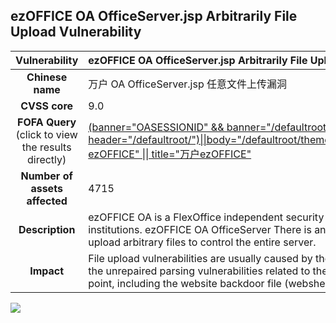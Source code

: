 ## ezOFFICE OA OfficeServer.jsp Arbitrarily File Upload Vulnerability

|   **Vulnerability**  | **ezOFFICE OA OfficeServer.jsp Arbitrarily File Upload Vulnerability**  |
| :----:   | :-----|
|  **Chinese name**  | 万户 OA OfficeServer.jsp 任意文件上传漏洞 |
| **CVSS core**  | 9.0 |
| **FOFA Query**  (click to view the results directly)| [(banner=\"OASESSIONID\" && banner=\"/defaultroot/\") \|\| (header=\"OASESSIONID\" && header=\"/defaultroot/\")\|\|body=\"/defaultroot/themes/common/common.css\"\|\|body=\"ezofficeDomainAccount\"\|\|title=\"Wanhu ezOFFICE\" \|\| title=\"万户ezOFFICE\"](https://en.fofa.info/result?qbase64=KGJhbm5lcj0iT0FTRVNTSU9OSUQiICYmIGJhbm5lcj0iL2RlZmF1bHRyb290LyIpIHx8IChoZWFkZXI9Ik9BU0VTU0lPTklEIiAmJiBoZWFkZXI9Ii9kZWZhdWx0cm9vdC8iKXx8Ym9keT0iL2RlZmF1bHRyb290L3RoZW1lcy9jb21tb24vY29tbW9uLmNzcyJ8fGJvZHk9ImV6b2ZmaWNlRG9tYWluQWNjb3VudCJ8fHRpdGxlPSJXYW5odSBlek9GRklDRSIgfHwgdGl0bGU9IuS4h%2BaIt2V6T0ZGSUNFIg%3D%3D) |
| **Number of assets affected**  | 4715 |
| **Description**  | ezOFFICE OA is a FlexOffice independent security cooperative office platform for government organizations, enterprises and institutions. ezOFFICE OA OfficeServer There is an arbitrary file upload vulnerability in jsp, through which an attacker can upload arbitrary files to control the entire server. |
| **Impact** | File upload vulnerabilities are usually caused by the lax filtering of files uploaded by the file upload function in the code or the unrepaired parsing vulnerabilities related to the web server. Attackers can upload arbitrary files through the file upload point, including the website backdoor file (webshell), to control the entire website. |

![](https://s3.bmp.ovh/imgs/2023/04/27/4287e0695068b5fe.gif)
